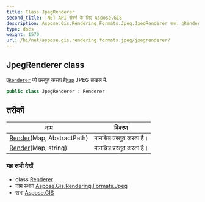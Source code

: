 ```yaml
---
title: Class JpegRenderer
second_title: .NET API संदर्भ के लिए Aspose.GIS
description: Aspose.Gis.Rendering.Formats.Jpeg.JpegRenderer कक्ष. एRenderer ज प्रस्तुत करत हैMap JPEG फ़इल में.
type: docs
weight: 1570
url: /hi/net/aspose.gis.rendering.formats.jpeg/jpegrenderer/
---
```

## JpegRenderer class

ए[`Renderer`](../../aspose.gis.rendering/renderer/) जो प्रस्तुत करता है[`Map`](../../aspose.gis.rendering/map/) JPEG फ़ाइल में.

```csharp
public class JpegRenderer : Renderer
```

## तरीकों

| नाम | विवरण |
| --- | --- |
| [Render](../../aspose.gis.rendering/renderer/render/)(Map, AbstractPath) | मानचित्र प्रस्तुत करता है। |
| [Render](../../aspose.gis.rendering/renderer/render/)(Map, string) | मानचित्र प्रस्तुत करता है। |

### यह सभी देखें

* class [Renderer](../../aspose.gis.rendering/renderer/)
* नाम स्थान [Aspose.Gis.Rendering.Formats.Jpeg](../../aspose.gis.rendering.formats.jpeg/)
* सभा [Aspose.GIS](../../)


